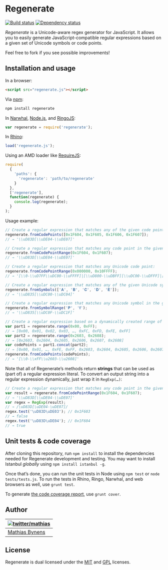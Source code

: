 # Regenerate

[![Build status](https://travis-ci.org/mathiasbynens/regenerate.png?branch=master)](https://travis-ci.org/mathiasbynens/regenerate)
[![Dependency status](https://gemnasium.com/mathiasbynens/regenerate.png)](https://gemnasium.com/mathiasbynens/regenerate)

_Regenerate_ is a Unicode-aware regex generator for JavaScript. It allows you to easily generate JavaScript-compatible regular expressions based on a given set of Unicode symbols or code points.

Feel free to fork if you see possible improvements!

## Installation and usage

In a browser:

~~~html
<script src="regenerate.js"></script>
~~~

Via [npm](http://npmjs.org/):

~~~bash
npm install regenerate
~~~

In [Narwhal](http://narwhaljs.org/), [Node.js](http://nodejs.org/), and [RingoJS](http://ringojs.org/):

~~~js
var regenerate = require('regenerate');
~~~

In [Rhino](http://www.mozilla.org/rhino/):

~~~js
load('regenerate.js');
~~~

Using an AMD loader like [RequireJS](http://requirejs.org/):

~~~js
require(
  {
    'paths': {
      'regenerate': 'path/to/regenerate'
    }
  },
  ['regenerate'],
  function(regenerate) {
    console.log(regenerate);
  }
);
~~~

Usage example:

~~~js
// Create a regular expression that matches any of the given code points:
regenerate.fromCodePoints([0x1F604, 0x1F605, 0x1F606, 0x1F607]);
// → '\\uD83D[\\uDE04-\\uDE07]'

// Create a regular expression that matches any code point in the given range:
regenerate.fromCodePointRange(0x1F604, 0x1F607);
// → '\\uD83D[\\uDE04-\\uDE07]'

// Create a regular expression that matches any Unicode code point:
regenerate.fromCodePointRange(0x000000, 0x10FFFF);
// → '[\\0-\\uD7FF\\uDC00-\\uFFFF]|[\\uD800-\\uDBFF][\\uDC00-\\uDFFF]|[\\uD800-\\uDBFF]'

// Create a regular expression that matches any of the given Unicode symbols:
regenerate.fromSymbols(['𝐀', '𝐁', '𝐂', '𝐃', '𝐄']);
// → '\\uD835[\\uDC00-\\uDC04]'

// Create a regular expression that matches any Unicode symbol in the given range:
regenerate.fromSymbolRange('𝐏', '𝐟');
// → '\\uD835[\\uDC0F-\\uDC1F]'

// Create a regular expression based on a dynamically created range of code points:
var part1 = regenerate.range(0x00, 0xFF);
// → [0x00, 0x01, 0x02, 0x03, …, 0xFC, 0xFD, 0xFE, 0xFF]
var part2 = regenerate.range(0x2603, 0x2608);
// → [0x2603, 0x2604, 0x2605, 0x2606, 0x2607, 0x2608]
var codePoints = part1.concat(part2);
// → [0x00, 0x01, …, 0xFE, 0xFF, 0x2603, 0x2604, 0x2605, 0x2606, 0x2607, 0x2608]
regenerate.fromCodePoints(codePoints);
// → '[\\0-\\xFF\\u2603-\\u2608]'
~~~

Note that all of Regenerate’s methods return **strings** that can be used as (part of) a regular expression literal. To convert an output string into a regular expression dynamically, just wrap it in `RegExp(…)`:

```js
// Create a regular expression that matches any code point in the given range:
var result = regenerate.fromCodePointRange(0x1F604, 0x1F607);
// → '\\uD83D[\\uDE04-\\uDE07]'
var regex = RegExp(result);
// → /\uD83D[\uDE04-\uDE07]/
regex.test('\uD83D\uDE03'); // 0x1F603
// → false
regex.test('\uD83D\uDE04'); // 0x1F604
// → true
```

## Unit tests & code coverage

After cloning this repository, run `npm install` to install the dependencies needed for Regenerate development and testing. You may want to install Istanbul _globally_ using `npm install istanbul -g`.

Once that’s done, you can run the unit tests in Node using `npm test` or `node tests/tests.js`. To run the tests in Rhino, Ringo, Narwhal, and web browsers as well, use `grunt test`.

To generate [the code coverage report](http://rawgithub.com/mathiasbynens/regenerate/master/coverage/regenerate/regenerate.js.html), use `grunt cover`.

## Author

| [![twitter/mathias](http://gravatar.com/avatar/24e08a9ea84deb17ae121074d0f17125?s=70)](http://twitter.com/mathias "Follow @mathias on Twitter") |
|---|
| [Mathias Bynens](http://mathiasbynens.be/) |

## License

Regenerate is dual licensed under the [MIT](http://mths.be/mit) and [GPL](http://mths.be/gpl) licenses.
